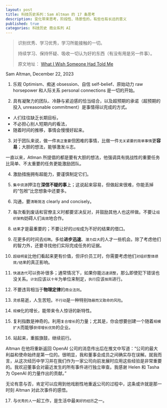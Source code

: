 ```yaml
---
layout: post
title: 科技历史系列：Sam Altman 的 17 条思考
description: 变化带来思考，阶段性、场景性的，有些也有长远的意义
published: true
categories: 科技历史 商业系列 AI
---
```


> 识别优秀、学习优秀，学习所能接触的一切。
> 
> 持续学习、保持怀疑、吸收一切认为好的东西（有没有用是另一件事）。
> 
> 原文地址： [What I Wish Someone Had Told Me](https://blog.samaltman.com/what-i-wish-someone-had-told-me)
> 


Sam Altman, December 22, 2023


1. 乐观 Optimism、痴迷 obsession、自信 self-belief、原始动力 raw horsepower 和人际关系 personal connections 是一切的开始。



2. 具有凝聚力的团队、冷静与紧迫感的恰当结合，以及超预期的承诺（超预期的投入 unreasonable commitment）是事情得以完成的方式。


* 人们往往缺乏长期目标，
* 不必担心别人短期内的看法，
* 随着时间的推移，事情会慢慢好起来。



3. 对于团队来说，做一件`真正重要`但困难的事情，比做一件`无关紧要的简单事情`更**容易**；大胆的想法，能够激发斗志。



一直以来，Atlman 所提倡的都是要有大胆的想法，他强调具有挑战性的重要任务比简单、不太重要的任务更能激励团队。



4. 激励措施拥有超能力，要谨慎制定它们。



5. `集中资源`押注在**深信不疑的事**上；这说起来容易，但做起来很难，你能丢掉的“包袱”比您想象中还要多。



6. 沟通，要`清晰简洁` clearly and concisely。



7. 每次看到废话和官僚主义时都要坚决反对，并鼓励其他人也这样做。不要让`组织架构`妨碍人们`高效`地合作。



8. `结果`才是最重要的；不要让好的`过程`成为不好的结果的借口。



9. 花更多的时间去`招聘`。多给**进步迅速**、`潜力巨大`的人才一些机会。除了考虑他们的智力外，还要寻找他们实际完成任务的证据。



10. `超级明星`比他们看起来更有价值，但评价员工时，你需要考虑他们`对组织整体绩效/结果`的真正影响。



11. `快速迭代`可以弥补很多；通常情况下，如果你能`迅速调整`，那么即使犯下错误也没关系。`计划`应该以`十年`为单位来制定，`执行`应该`按周`进行。



12. 不要违背相当于**物理定律**的`商业法则`。



13. `灵感`易逝，人生苦短。`不行动`是一种特别`隐蔽而又致命的风险`。



14. `规模`化的增长，能带来令人惊讶的新特性。



15. 复利指数是神奇的。利用`复合增长`的力量；尤其是，你会想要创建一个随着`规模扩大`而能够`获得增长优势`的企业。



16. 站起来，重振旗鼓，继续前行。



Altman 在他将重新返回 OpenAI 公司的消息传出后在推文中写道：“公司的最大利益和使命始终是第一位的。很明显，我和董事会成员之间确实存在误解。就我而言，从这次经历中学习并在我们作为一家公司向前发展时应用这些经验是非常重要的。我欢迎董事会对最近发生的所有事件进行独立审查。我感谢 Helen 和 Tasha 为 OpenAI 的力量作出的贡献。”



无论有意与否，肯定可以应用到他戏剧性地重返公司的过程中，这条或许就是那一时刻 Altman 对此次事件的感悟。



17. 与`优秀的人`一起工作，是生活中最`美好的经历`之一。










[NingG]:    http://ningg.github.com  "NingG"

